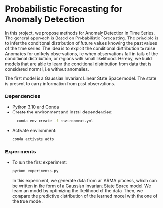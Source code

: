 # Probabilistic Forecasting for Anomaly Detection

In this project, we propose methods for Anomaly Detection in Time Series.
The general approach is Based on Probabilistic Forecasting. The principle is to infer the conditional distribution of future values knowing the past values of the time series.
The idea is to exploit the conditional distribution to raise Anomalies for unlikely observations, i.e when observations fall in tails of the conditional distribution, or regions with small likelihood.
Hereby, we build models that are able to learn the conditional distribution from data that is considered normal, i.e without anomalies.

The first model is a Gaussian Invariant Linear State Space model. The state is present to carry information from past observations. 

### Dependencies
- Python 3.10 and Conda
- Create the environment and install dependencies:
  ```bash
    conda env create -f environment.yml
    ```
- Activate environment:
    ```bash
    conda activate adts
    ```

### Experiments
- To run the first experiment:
    ```bash
    python experiments.py
    ```
    In this experiment, we generate data from an ARMA process, which can be written in the form of a Gaussian Invariant State Space model. We learn an model by optimizing the likelihood of the data. Then, we compare the predictive distribution of the learned model with the one of the true model.